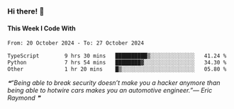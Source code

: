 ### Hi there! 👋

#### This Week I Code With
<!--START_SECTION:waka-->

```txt
From: 20 October 2024 - To: 27 October 2024

TypeScript        9 hrs 30 mins   ██████████▒░░░░░░░░░░░░░░   41.24 %
Python            7 hrs 54 mins   ████████▓░░░░░░░░░░░░░░░░   34.30 %
Other             1 hr 20 mins    █▒░░░░░░░░░░░░░░░░░░░░░░░   05.80 %
```

<!--END_SECTION:waka-->

<!--STARTS_HERE_QUOTE_README-->
<i>❝“Being able to break security doesn’t make you a hacker anymore than being able to hotwire cars makes you an automotive engineer.”— Eric Raymond   ❞</i>
<!--ENDS_HERE_QUOTE_README-->
